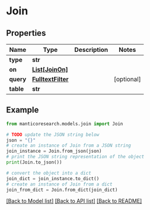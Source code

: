 # Join


## Properties

Name | Type | Description | Notes
------------ | ------------- | ------------- | -------------
**type** | **str** |  | 
**on** | [**List[JoinOn]**](JoinOn.md) |  | 
**query** | [**FulltextFilter**](FulltextFilter.md) |  | [optional] 
**table** | **str** |  | 

## Example

```python
from manticoresearch.models.join import Join

# TODO update the JSON string below
json = "{}"
# create an instance of Join from a JSON string
join_instance = Join.from_json(json)
# print the JSON string representation of the object
print(Join.to_json())

# convert the object into a dict
join_dict = join_instance.to_dict()
# create an instance of Join from a dict
join_from_dict = Join.from_dict(join_dict)
```
[[Back to Model list]](../README.md#documentation-for-models) [[Back to API list]](../README.md#documentation-for-api-endpoints) [[Back to README]](../README.md)


